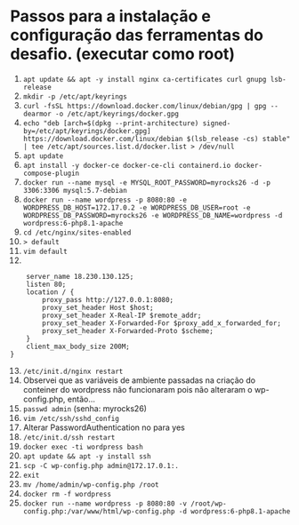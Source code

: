 # Passos para a instalação e configuração das ferramentas do desafio. (executar como root)

1. `apt update && apt -y install nginx ca-certificates curl gnupg lsb-release`
2. `mkdir -p /etc/apt/keyrings`
3. `curl -fsSL https://download.docker.com/linux/debian/gpg | gpg --dearmor -o /etc/apt/keyrings/docker.gpg`
4. `echo "deb [arch=$(dpkg --print-architecture) signed-by=/etc/apt/keyrings/docker.gpg] https://download.docker.com/linux/debian $(lsb_release -cs) stable" | tee /etc/apt/sources.list.d/docker.list > /dev/null`
5. `apt update`
6. `apt install -y docker-ce docker-ce-cli containerd.io docker-compose-plugin`
7. `docker run --name mysql -e MYSQL_ROOT_PASSWORD=myrocks26 -d -p 3306:3306 mysql:5.7-debian`
8. `docker run --name wordpress -p 8080:80 -e WORDPRESS_DB_HOST=172.17.0.2 -e WORDPRESS_DB_USER=root -e WORDPRESS_DB_PASSWORD=myrocks26 -e WORDPRESS_DB_NAME=wordpress -d wordpress:6-php8.1-apache`
9. `cd /etc/nginx/sites-enabled`
10. `> default`
11. `vim default`
12. 
```server {
    server_name 18.230.130.125;
    listen 80;
    location / {
        proxy_pass http://127.0.0.1:8080;
        proxy_set_header Host $host;
        proxy_set_header X-Real-IP $remote_addr;
        proxy_set_header X-Forwarded-For $proxy_add_x_forwarded_for;
        proxy_set_header X-Forwarded-Proto $scheme;
    }
    client_max_body_size 200M;
}
```
13. `/etc/init.d/nginx restart`
14. Observei que as variáveis de ambiente passadas na criação do conteiner do wordpress não funcionaram pois não alteraram o wp-config.php, então...
15. `passwd admin` (senha: myrocks26)
16. `vim /etc/ssh/sshd_config`
17. Alterar PasswordAuthentication no para yes
18. `/etc/init.d/ssh restart`
19. `docker exec -ti wordpress bash`
20. `apt update && apt -y install ssh`
21. `scp -C wp-config.php admin@172.17.0.1:.`
22. `exit`
23. `mv /home/admin/wp-config.php /root`
24. `docker rm -f wordpress`
25. `docker run --name wordpress -p 8080:80 -v /root/wp-config.php:/var/www/html/wp-config.php -d wordpress:6-php8.1-apache`

